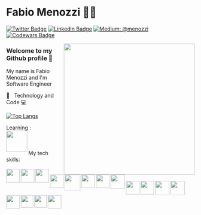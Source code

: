 # Fabio Menozzi :man_technologist:

[![Twitter Badge](https://img.shields.io/badge/-@M3nozzi-324ccc?style=flat-square&labelColor=324ccc&logo=twitter&logoColor=white&link=https://twitter.com/M3nozzi)](https://twitter.com/M3nozzi) 
[![Linkedin Badge](https://img.shields.io/badge/-Fabio%20Menozzi-324ccc?style=flat-square&logo=Linkedin&logoColor=white&link=https://www.linkedin.com/in/menozzi-fabio/)](https://www.linkedin.com/in/menozzi-fabio/)
[![Medium: @menozzi](https://img.shields.io/badge/-Medium-black?style=flat&logo=Medium&logoColor=white&link=https://medium.com/@menozzi/)](https://medium.com/@menozzi/)
[![Codewars Badge](https://www.codewars.com/users/Menozzi/badges/micro)](https://www.codewars.com/users/Menozzi)

<img align='right' src="https://res.cloudinary.com/menozzi/image/upload/v1597325676/octocat/octocat_1_sa93o2-removebg-preview_vlvmjv.png" width="350">

### Welcome to my Github profile 👋 

My name is Fabio Menozzi and I'm Software Engineer
 
:green_heart: _&nbsp;_ Technology and Code :computer:

[![Top Langs](https://github-readme-stats.vercel.app/api/top-langs/?username=M3nozzi&layout=compact&langs_count=7)](https://github.com/anuraghazra/github-readme-stats)

Learning : 
<br/>
<img align='left' src="https://icon-icons.com/icons2/2415/PNG/64/swift_original_wordmark_logo_icon_146331.png" width="56px"> 
<br/>
<br/>
<br/>
My tech skills:
<br/>
<br/>
<img >
<img align='left' src="https://icon-icons.com/icons2/2415/PNG/48/nodejs_original_logo_icon_146411.png" width="36px">
<img align='left' src="https://icon-icons.com/icons2/2108/PNG/48/javascript_icon_130900.png" width="36px"> 
<img align='left' src="https://icon-icons.com/icons2/2415/PNG/48/typescript_plain_logo_icon_146316.png" width="36px">
<img align='left' src="https://icon-icons.com/icons2/112/PNG/48/python_18894.png" width="36px">
<img align='left' src="https://icon-icons.com/icons2/2415/PNG/64/mongodb_original_wordmark_logo_icon_146425.png" width="42px">
<img align='left' src="https://icon-icons.com/icons2/2107/PNG/48/file_type_graphql_icon_130564.png" width="36px">
<img align='left' src="https://icon-icons.com/icons2/2415/PNG/64/mysql_original_wordmark_logo_icon_146417.png" width="36px">
<img align='left' src="https://icon-icons.com/icons2/2415/PNG/64/docker_original_wordmark_logo_icon_146557.png" width="38px">
<br/> <img> <img><br/>
<img align='left' src="https://icon-icons.com/icons2/2407/PNG/64/aws_icon_146074.png" width="36px">
<img align='left' src="https://icon-icons.com/icons2/2107/PNG/48/file_type_serverless_icon_130172.png" width="36px">
<img align='left' src="https://icon-icons.com/icons2/2415/PNG/64/git_original_wordmark_logo_icon_146510.png" width="38px">
<img align='left' src="https://icon-icons.com/icons2/2415/PNG/64/react_original_wordmark_logo_icon_146375.png" width="38px">
<img align='left' src="https://icon-icons.com/icons2/2415/PNG/48/java_original_wordmark_logo_icon_146459.png" width="36px">
<img align='left' src="https://icon-icons.com/icons2/2107/PNG/48/file_type_css_icon_130661.png" width="33px">
<img align='left' src="https://icon-icons.com/icons2/2107/PNG/48/file_type_html_icon_130541.png" width="33px">
<img align='left' src="https://icon-icons.com/icons2/2107/PNG/48/file_type_sqlite_icon_130153.png" width="36px">





